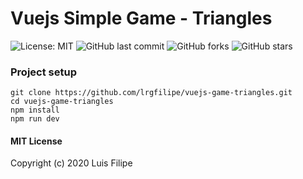 # Vuejs Simple Game - Triangles

![License: MIT](https://img.shields.io/badge/License-MIT-green.svg)
![GitHub last commit](https://img.shields.io/github/last-commit/lrgfilipe/vuejs-game-triangles)
![GitHub forks](https://img.shields.io/github/forks/lrgfilipe/vuejs-game-triangles?style=social)
![GitHub stars](https://img.shields.io/github/stars/lrgfilipe/vuejs-game-triangles?style=social)




### Project setup
```
git clone https://github.com/lrgfilipe/vuejs-game-triangles.git
cd vuejs-game-triangles
npm install
npm run dev
```


#### MIT License

Copyright (c) 2020 Luis Filipe
